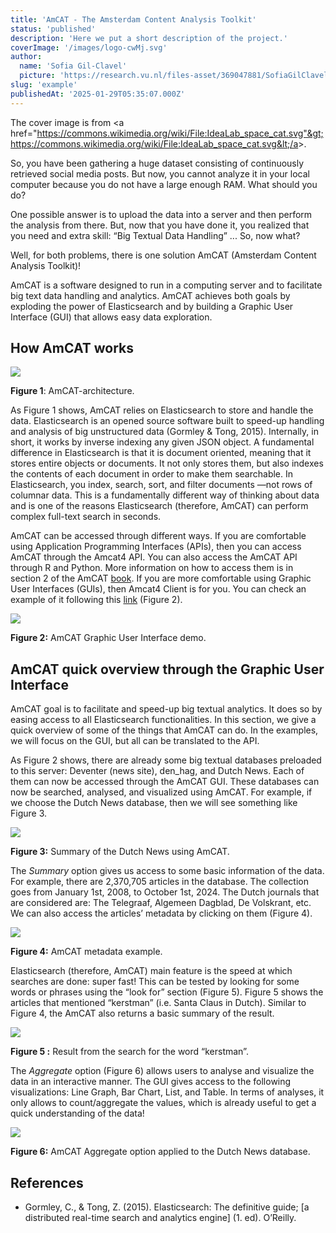 ```yaml
---
title: 'AmCAT - The Amsterdam Content Analysis Toolkit'
status: 'published'
description: 'Here we put a short description of the project.'
coverImage: '/images/logo-cwMj.svg'
author:
  name: 'Sofia Gil-Clavel'
  picture: 'https://research.vu.nl/files-asset/369047881/SofiaGilClavel.jpg?w=160&f=webp'
slug: 'example'
publishedAt: '2025-01-29T05:35:07.000Z'
---
```


The cover image is from &lt;a href="https://commons.wikimedia.org/wiki/File:IdeaLab_space_cat.svg"&gt;https://commons.wikimedia.org/wiki/File:IdeaLab_space_cat.svg&lt;/a&gt;.

So, you have been gathering a huge dataset consisting of continuously retrieved social media posts. But now, you cannot analyze it in your local computer because you do not have a large enough RAM. What should you do?

One possible answer is to upload the data into a server and then perform the analysis from there. But, now that you have done it, you realized that you need and extra skill: “Big Textual Data Handling” ... So, now what?

Well, for both problems, there is one solution AmCAT (Amsterdam Content Analysis Toolkit)!

AmCAT is a software designed to run in a computing server and to facilitate big text data handling and analytics. AmCAT achieves both goals by exploding the power of Elasticsearch and by building a Graphic User Interface (GUI) that allows easy data exploration.

## How AmCAT works

![](/images/image-A0MD.png)

**Figure 1**: AmCAT-architecture.

As Figure 1 shows, AmCAT relies on Elasticsearch to store and handle the data. Elasticsearch is an opened source software built to speed-up handling and analysis of big unstructured data (Gormley & Tong, 2015). Internally, in short, it works by inverse indexing any given JSON object. A fundamental difference in Elasticsearch is that it is document oriented, meaning that it stores entire objects or documents. It not only stores them, but also indexes the contents of each document in order to make them searchable. In Elasticsearch, you index, search, sort, and filter documents —not rows of columnar data. This is a fundamentally different way of thinking about data and is one of the reasons Elasticsearch (therefore, AmCAT) can perform complex full-text search in seconds.

AmCAT can be accessed through different ways. If you are comfortable using Application Programming Interfaces (APIs), then you can access AmCAT through the Amcat4 API. You can also access the AmCAT API through R and Python. More information on how to access them is in section 2 of the AmCAT [book](https://amcat.nl/book/02._getting-started). If you are more comfortable using Graphic User Interfaces (GUIs), then Amcat4 Client is for you. You can check an example of it following this [link](https://amcat4.labs.vu.nl/) (Figure 2).

![](/images/image-Y5Nj.png)

**Figure 2:** AmCAT Graphic User Interface demo.

## AmCAT quick overview through the Graphic User Interface

AmCAT goal is to facilitate and speed-up big textual analytics. It does so by easing access to all Elasticsearch functionalities. In this section, we give a quick overview of some of the things that AmCAT can do. In the examples, we will focus on the GUI, but all can be translated to the API.

As Figure 2 shows, there are already some big textual databases preloaded to this server: Deventer (news site), den_hag, and Dutch News. Each of them can now be accessed through the AmCAT GUI. These databases can now be searched, analysed, and visualized using AmCAT. For example, if we choose the Dutch News database, then we will see something like Figure 3.

![](/images/image-I4Nj.png)

**Figure 3:** Summary of the Dutch News using AmCAT.

The *Summary* option gives us access to some basic information of the data. For example, there are 2,370,705 articles in the database. The collection goes from January 1st, 2008, to October 1st, 2024. The Dutch journals that are considered are: The Telegraaf, Algemeen Dagblad, De Volskrant, etc. We can also access the articles’ metadata by clicking on them (Figure 4).

![](/images/image-U1ND.png)

**Figure 4:** AmCAT metadata example.

Elasticsearch (therefore, AmCAT) main feature is the speed at which searches are done: super fast! This can be tested by looking for some words or phrases using the “look for” section (Figure 5). Figure 5 shows the articles that mentioned “kerstman” (i.e. Santa Claus in Dutch). Similar to Figure 4, the AmCAT also returns a basic summary of the result.

![](/images/image-E1Nz.png)

**Figure 5 :** Result from the search for the word “kerstman”.

The *Aggregate* option (Figure 6) allows users to analyse and visualize the data in an interactive manner. The GUI gives access to the following visualizations: Line Graph, Bar Chart, List, and Table. In terms of analyses, it only allows to count/aggregate the values, which is already useful to get a quick understanding of the data!

![](/images/image-Q3OD.png)

**Figure 6:** AmCAT Aggregate option applied to the Dutch News database.

## References

- Gormley, C., & Tong, Z. (2015). Elasticsearch: The definitive guide; \[a distributed real-time search and analytics engine\] (1. ed). O’Reilly.
